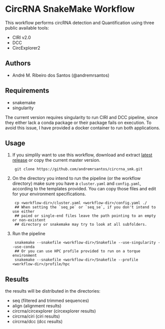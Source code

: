 # CircRNA SnakeMake Workflow

This workflow performs circRNA detection and Quantification using three public
available tools:

- CIRI v2.0
- DCC
- CircExplorer2

## Authors
- André M. Ribeiro dos Santos (@andremrsantos)

## Requirements
- snakemake
- singularity

The current version requires singularity to run CIRI and DCC pipeline, since they
either lack a conda package or their package fails on execution. To avoid this issue,
I have provided a docker container to run both applications.

## Usage
1. If you simplily want to use this workflow, download and extract
[latest release](https://github.com/andremrsantos/circrna_sml/releases) or
copy the current master version.

		git clone https://github.com/andremrsantos/circrna_smk.git

2. On the directory you intend to run the pipeline (or the workflow directory)
make sure you have a `cluster.yaml` and `config.yaml`, according to the
templates provided. You can copy those files and edit for your environment
specifications.

		cp <workflow-dir>/cluster.yaml <workflow-dir>/config.yaml ./
		## When setting the `seq_pe` or `seq_se`, if you don't intend to use either
		## paied or single-end files leave the path pointing to an empty or non-existent
		## directory or snakemake may try to look at all subfolders.

3. Run the pipeline

		snakemake --snakefile <workflow-dir>/Snakefile --use-singularity --use-conda
		## Or you can use HPC profile provided to run on a torque environment
		snakemake --snakefile <workflow-dir>/Snakefile --profile <workflow-dir>/profile/hpc

## Results

the results will be distributed in the directories:

- seq (filtered and trimmed sequences)
- align (alignment results)
- circrna/circexplorer (circexplorer results)
- circrna/ciri (ciri results)
- circrna/dcc (dcc results)
